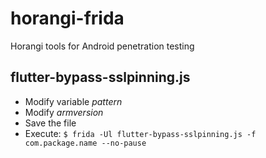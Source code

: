 # horangi-frida
Horangi tools for Android penetration testing

## flutter-bypass-sslpinning.js
* Modify variable *pattern*
* Modify *armversion*
* Save the file
* Execute: `$ frida -Ul flutter-bypass-sslpinning.js -f com.package.name --no-pause`
